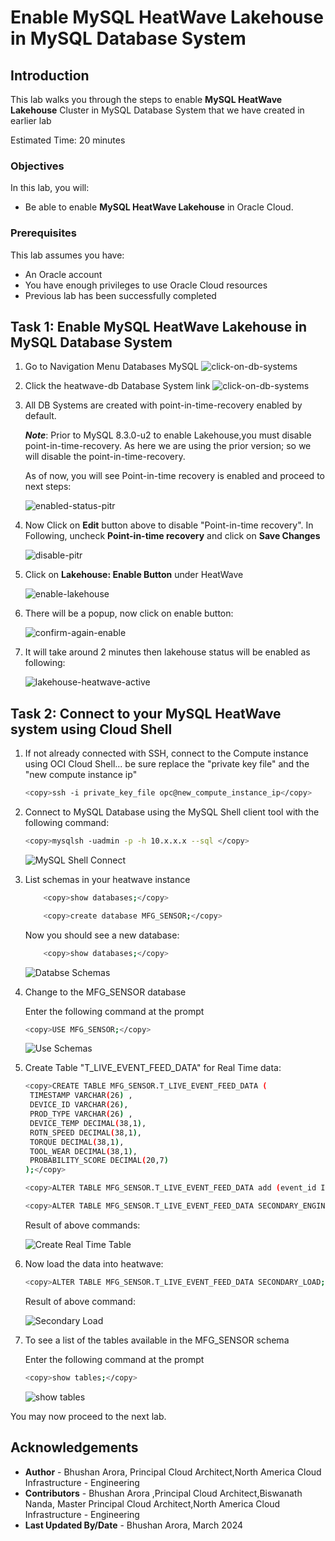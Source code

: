 # Enable MySQL HeatWave Lakehouse in MySQL Database System

## Introduction

This lab walks you through the steps to enable **MySQL HeatWave Lakehouse** Cluster in MySQL Database System that we have created in earlier lab

Estimated Time: 20 minutes

### Objectives

In this lab, you will:
* Be able to enable **MySQL HeatWave Lakehouse** in Oracle Cloud.

### Prerequisites

This lab assumes you have:
* An Oracle account
* You have enough privileges to use Oracle Cloud resources
* Previous lab has been successfully completed

## Task 1: Enable MySQL HeatWave Lakehouse in MySQL Database System

1. Go to Navigation Menu Databases MySQL
    ![click-on-db-systems](images/click-on-db-systems.png)

2. Click the heatwave-db Database System link
    ![click-on-db-systems](images/db-system-link.png)

3. All DB Systems are created with point-in-time-recovery enabled by default. 

    ***Note***: Prior to MySQL 8.3.0-u2 to enable Lakehouse,you must disable point-in-time-recovery. As here we are using the prior version; so we will disable the point-in-time-recovery.


    As of now, you will see Point-in-time recovery is enabled and proceed to next steps:

    ![enabled-status-pitr](images/enabled-status-pitr.png)


4. Now Click on **Edit** button above to disable "Point-in-time recovery". In Following, uncheck **Point-in-time recovery** and click on **Save Changes**

    ![disable-pitr](images/disable-pitr.png)

5. Click on **Lakehouse: Enable Button** under HeatWave


	![enable-lakehouse](images/enable-lakehouse.png)

6. There will be a popup, now click on enable button:

    ![confirm-again-enable](images/confirm-enable-lakehouse.png)

7. It will take around 2 minutes then lakehouse status will be enabled as following:


	![lakehouse-heatwave-active](images/lakehouse-heatwave-active.png)


## Task 2: Connect to your MySQL HeatWave system using Cloud Shell

1. If not already connected with SSH, connect to the Compute instance using OCI Cloud Shell... be sure replace the  "private key file"  and the "new compute instance ip"

     ```bash
    <copy>ssh -i private_key_file opc@new_compute_instance_ip</copy>
     ```

2. Connect to MySQL Database using the MySQL Shell client tool with the following command:

    ```bash
    <copy>mysqlsh -uadmin -p -h 10.x.x.x --sql </copy>
    ```

    ![MySQL Shell Connect](./images/mysql-shell-login.png " mysql shell login")

3. List schemas in your heatwave instance

    ```bash
        <copy>show databases;</copy>
    ```
    
    ```bash
        <copy>create database MFG_SENSOR;</copy>
    ```

    Now you should see a new database:

    ```bash
        <copy>show databases;</copy>
    ```

    ![Databse Schemas](./images/show-databases.png "list schemas after")

4. Change to the MFG\_SENSOR database

    Enter the following command at the prompt

    ```bash
    <copy>USE MFG_SENSOR;</copy>
    ```
    ![Use Schemas](./images/use-mfg.png "use shchema")

5. Create Table "T\_LIVE\_EVENT\_FEED\_DATA" for Real Time data:

    ```bash
    <copy>CREATE TABLE MFG_SENSOR.T_LIVE_EVENT_FEED_DATA (
     TIMESTAMP VARCHAR(26) ,
     DEVICE_ID VARCHAR(26),
     PROD_TYPE VARCHAR(26) ,
     DEVICE_TEMP DECIMAL(38,1),
     ROTN_SPEED DECIMAL(38,1),
     TORQUE DECIMAL(38,1),
     TOOL_WEAR DECIMAL(38,1),
     PROBABILITY_SCORE DECIMAL(20,7)
    );</copy>
    ```

    ```bash
    <copy>ALTER TABLE MFG_SENSOR.T_LIVE_EVENT_FEED_DATA add (event_id INT AUTO_INCREMENT PRIMARY KEY);</copy>
    ```

    ```bash
    <copy>ALTER TABLE MFG_SENSOR.T_LIVE_EVENT_FEED_DATA SECONDARY_ENGINE=RAPID;</copy>
    ```

    Result of above commands:

    ![Create Real Time Table](./images/create-real-time-table.png "real time table creation")

6. Now load the data into heatwave:

    ```bash
    <copy>ALTER TABLE MFG_SENSOR.T_LIVE_EVENT_FEED_DATA SECONDARY_LOAD;</copy>
    ```

    Result of above command:

    ![Secondary Load](./images/secondary-load-ream-time-table.png "secondary real time table load")


7. To see a list of the tables available in the MFG\_SENSOR schema

    Enter the following command at the prompt

    ```bash
    <copy>show tables;</copy>
    ```
    ![show tables](./images/show-schema-table.png "show tables")



You may now proceed to the next lab.

## Acknowledgements
* **Author** - Bhushan Arora, Principal Cloud Architect,North America Cloud Infrastructure - Engineering
* **Contributors** - Bhushan Arora ,Principal Cloud Architect,Biswanath Nanda, Master Principal Cloud Architect,North America Cloud Infrastructure - Engineering
* **Last Updated By/Date** - Bhushan Arora, March 2024
